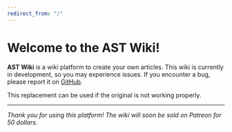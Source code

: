 ```yaml
---
redirect_from: "/"
---
```


# Welcome to the AST Wiki!
**AST Wiki** is a wiki platform to create your own articles. This wiki is currently in development, so you may experience issues. If you encounter a bug, please report it on [GitHub](https://github.com/angelotrabuco2013/ast-wiki/issues "Click here to visit the issues page on this GitHub repo.").

This replacement can be used if the original is not working properly.

---

*Thank you for using this platform! The wiki will soon be sold on Patreon for 50 dollars.*

